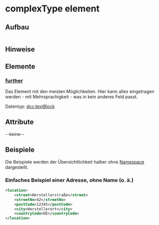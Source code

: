 # complexType element


## Aufbau
```xml

```

## Hinweise

## Elemente
### [further](complexTypes/textBlock.md)
Das Element mit den meisten Möglichkeiten. Hier kann alles eingetragen werden - mit Mehrsprachigkeit - was in kein anderes Feld passt.

Datentyp: [dcc:textBlock](complexTypes/textBlock.md)

## Attribute
--keine--

## Beispiele
Die Beispiele werden der Übersichtlichkeit halber ohne [Namespace](namespace.md) dargestellt.


### Einfaches Beispiel einer Adresse, ohne Name (o. ä.)
```xml
<location>
    <street>Herstellerstraße</street>
    <streetNo>42</streetNo>
    <postCode>12345</postCode>
    <city>Herstellerort</city>
    <countryCode>DE</countryCode>
</location>
```            
